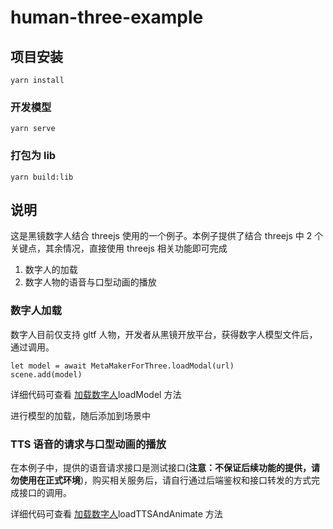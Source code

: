 # human-three-example

## 项目安装

```
yarn install
```

### 开发模型

```
yarn serve
```

### 打包为 lib

```
yarn build:lib
```

## 说明

这是黑镜数字人结合 threejs 使用的一个例子。本例子提供了结合 threejs 中 2 个关键点，其余情况，直接使用 threejs 相关功能即可完成

1. 数字人的加载
2. 数字人物的语音与口型动画的播放

### 数字人加载

数字人目前仅支持 gltf 人物，开发者从黑镜开放平台，获得数字人模型文件后，通过调用。

```
let model = await MetaMakerForThree.loadModal(url)
scene.add(model)
```

详细代码可查看 [加载数字人](./lib/../libs/metamaker-for-three.js)loadModel 方法

进行模型的加载，随后添加到场景中

### TTS 语音的请求与口型动画的播放

在本例子中，提供的语音请求接口是测试接口(**注意：不保证后续功能的提供，请勿使用在正式环境**)，购买相关服务后，请自行通过后端鉴权和接口转发的方式完成接口的调用。

详细代码可查看 [加载数字人](./lib/../libs/metamaker-for-three.js)loadTTSAndAnimate 方法
